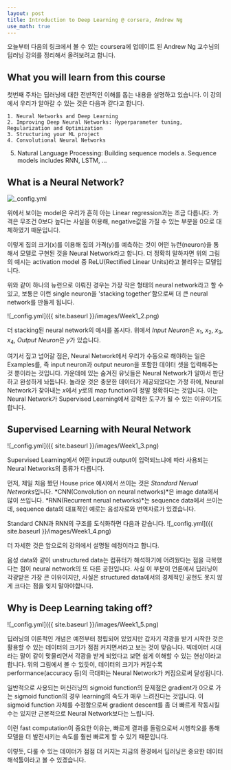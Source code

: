 ```yaml
---
layout: post
title: Introduction to Deep Learning @ corsera, Andrew Ng
use_math: true
---
```


오늘부터 다음의 링크에서 볼 수 있는 coursera에 업데이트 된 Andrew Ng 교수님의 딥러닝 강의를 정리해서 올려보려고 합니다.

## What you will learn from this course

첫번째 주차는 딥러닝에 대한 전반적인 이해를 돕는 내용을 설명하고 있습니다.
이 강의에서 우리가 알아갈 수 있는 것은 다음과 같다고 합니다.

	1. Neural Networks and Deep Learning
	2. Improving Deep Neural Networks: Hyperparameter tuning, Regularization and Optimization
	3. Structuring your ML project
	4. Convolutional Neural Networks
  5. Natural Language Processing: Building sequence models
		a. Sequence models includes RNN, LSTM, …


## What is a Neural Network?

![_config.yml]({{seokyoungchoi.github.io}}/images/Week1_1.png)

위에서 보이는 model은 우리가 흔히 아는 Linear regression과는 조금 다릅니다.
가격은 무조건 0보다 높다는 사실을 이용해, negative값을 가질 수 있는 부분을 0으로 대체하였기 때문입니다.

이렇게 집의 크기(x)를 이용해 집의 가격(y)를 예측하는 것이 어떤 뉴런(neuron)을 통해서 모델로 구현된 것을 Neural Network라고 합니다.
더 정확히 말하자면 위의 그림의 예시는 activation model 중 ReLU(Rectified Linear Units)라고 불리우는 모델입니다.

위와 같이 하나의 뉴런으로 이뤄진 경우는 가장 작은 형태의 neural network라고 할 수 있고, 보통은 이런 single neuron을 'stacking together'함으로써 더 큰 neural network를 만들게 됩니다.


![_config.yml]({{ site.baseurl }}/images/Week1_2.png)

더 stacking된 neural network의 예시를 봅시다.
위에서 *Input Neuron*은 $x_1$, $x_2$, $x_3$, $x_4$, *Output Neuron*은 $y$가 있습니다.

여기서 짚고 넘어갈 점은, Neural Network에서 우리가 수동으로 해야하는 일은 Examples를, 즉 input neuron과 output neuron을 포함한 데이터 셋을 입력해주는 것 뿐이라는 것입니다. 가운데에 있는 숨겨진 유닛들은 Neural Network가 알아서 판단하고 완성하게 놔둡니다. 
놀라운 것은 충분한 데이터가 제공되었다는 가정 하에, Neural Network가 찾아내는 $x$에서 $y$로의 map function이 정말 정확하다는 것입니다.
이는 Neural Network가 Supervised Learning에서 강력한 도구가 될 수 있는 이유이기도 합니다.

## Supervised Learning with Neural Network

![_config.yml]({{ site.baseurl }}/images/Week1_3.png)

Supervised Learning에서 어떤 input과 output이 입력되느냐에 따라 사용되는 Neural Networks의 종류가 다릅니다.

먼저, 제일 처음 봤던 House price 예시에서 쓰이는 것은 *Standard Nerual Networks*입니다.
*CNN(Convolution on neural networks)*은 image data에서 많이 쓰입니다.
*RNN(Recurrent nerual networks)*는 sequence data에서 쓰이는데, sequence data의 대표적인 예로는 음성자료와 번역자료가 있겠습니다.

Standard CNN과 RNN의 구조를 도식화하면 다음과 같습니다.
![_config.yml]({{ site.baseurl }}/images/Week1_4.png)

더 자세한 것은 앞으로의 강의에서 설명될 예정이라고 합니다.

음성 data와 같이 unstructured data는 컴퓨터가 해석하기에 어려웠다는 점을 극복했다는 점이 neural network의 또 다른 공헌입니다. 
사실 이 부분이 언론에서 딥러닝이 각광받은 가장 큰 이유이지만, 사실은 structured data에서의 경제적인 공헌도 못지 않게 크다는 점을 잊지 말아야합니다.


## Why is Deep Learning taking off?
![_config.yml]({{ site.baseurl }}/images/Week1_5.png)

딥러닝의 이론적인 개념은 예전부터 정립되어 있었지만 갑자기 각광을 받기 시작한 것은 활용할 수 있는 데이터의 크기가 점점 커지면서라고 보는 것이 맞습니다.
빅데이터 시대라는 말이 같이 맞물리면서 각광을 받게 되었다고 보면 쉽게 이해할 수 있는 현상이라고 합니다.
위의 그림에서 볼 수 있듯이, 데이터의 크기가 커질수록 performance(accuracy 등)의 극대화는 Neural Network가 커짐으로써 달성됩니다.

일반적으로 사용되는 머신러닝의 sigmoid function의 문제점은 gradient가 0으로 가는 sigmoid function의 경우 learning의 속도가 매우 느려진다는 것입니다. 이 sigmoid function 자체를 수정함으로써 gradient descent를 좀 더 빠르게 작동시킬 수는 있지만 근본적으로 Neural Network보다는 느립니다.

이런 fast computation이 중요한 이유는, 빠르게 결과를 돌림으로써 시행착오를 통해 모델을 더 발전시키는 속도를 훨씬 빠르게 할 수 있기 때문입니다. 

이렇듯, 다룰 수 있는 데이터가 점점 더 커지는 지금의 환경에서 딥러닝은 중요한 데이터 해석툴이라고 볼 수 있겠습니다. 







